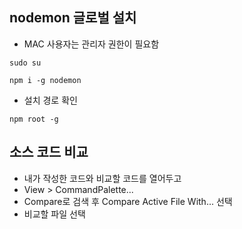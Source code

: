 ## nodemon 글로벌 설치
* MAC 사용자는 관리자 권한이 필요함
```
sudo su
```
```
npm i -g nodemon
```
* 설치 경로 확인
```
npm root -g
```

## 소스 코드 비교
* 내가 작성한 코드와 비교할 코드를 열어두고
* View > CommandPalette...
* Compare로 검색 후 Compare Active File With... 선택
* 비교할 파일 선택
